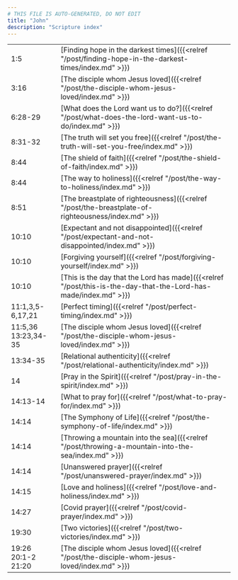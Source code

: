```yaml
---
# THIS FILE IS AUTO-GENERATED, DO NOT EDIT
title: "John"
description: "Scripture index"
---
```


|  |  |
| --- | --- |
| 1:5 | [Finding hope in the darkest times]({{<relref "/post/finding-hope-in-the-darkest-times/index.md" >}}) |
| 3:16 | [The disciple whom Jesus loved]({{<relref "/post/the-disciple-whom-jesus-loved/index.md" >}}) |
| 6:28-29 | [What does the Lord want us to do?]({{<relref "/post/what-does-the-lord-want-us-to-do/index.md" >}}) |
| 8:31-32 | [The truth will set you free]({{<relref "/post/the-truth-will-set-you-free/index.md" >}}) |
| 8:44 | [The shield of faith]({{<relref "/post/the-shield-of-faith/index.md" >}}) |
| 8:44 | [The way to holiness]({{<relref "/post/the-way-to-holiness/index.md" >}}) |
| 8:51 | [The breastplate of righteousness]({{<relref "/post/the-breastplate-of-righteousness/index.md" >}}) |
| 10:10 | [Expectant and not disappointed]({{<relref "/post/expectant-and-not-disappointed/index.md" >}}) |
| 10:10 | [Forgiving yourself]({{<relref "/post/forgiving-yourself/index.md" >}}) |
| 10:10 | [This is the day that the Lord has made]({{<relref "/post/this-is-the-day-that-the-Lord-has-made/index.md" >}}) |
| 11:1,3,5-6,17,21 | [Perfect timing]({{<relref "/post/perfect-timing/index.md" >}}) |
| 11:5,36 <br/> 13:23,34-35 | [The disciple whom Jesus loved]({{<relref "/post/the-disciple-whom-jesus-loved/index.md" >}}) |
| 13:34-35 | [Relational authenticity]({{<relref "/post/relational-authenticity/index.md" >}}) |
| 14 | [Pray in the Spirit]({{<relref "/post/pray-in-the-spirit/index.md" >}}) |
| 14:13-14 | [What to pray for]({{<relref "/post/what-to-pray-for/index.md" >}}) |
| 14:14 | [The Symphony of Life]({{<relref "/post/the-symphony-of-life/index.md" >}}) |
| 14:14 | [Throwing a mountain into the sea]({{<relref "/post/throwing-a-mountain-into-the-sea/index.md" >}}) |
| 14:14 | [Unanswered prayer]({{<relref "/post/unanswered-prayer/index.md" >}}) |
| 14:15 | [Love and holiness]({{<relref "/post/love-and-holiness/index.md" >}}) |
| 14:27 | [Covid prayer]({{<relref "/post/covid-prayer/index.md" >}}) |
| 19:30 | [Two victories]({{<relref "/post/two-victories/index.md" >}}) |
| 19:26 <br/> 20:1-2 <br/> 21:20 | [The disciple whom Jesus loved]({{<relref "/post/the-disciple-whom-jesus-loved/index.md" >}}) |

